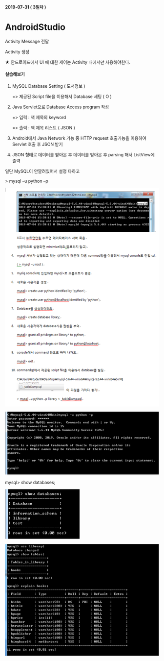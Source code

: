 #### 2019-07-31 ( 3일차 )

# AndroidStudio

Activity Message 전달



Activity 생성

★  안드로이드에서 UI 에 대한 제어는 Activity 내에서만 사용해야한다.



#### **실습해보기**

1. MySQL Database Setting ( 도서정보 )

   => 제공된 Script file을 이용해서 Database 세팅 ( O )

2. Java Servlet으로 Database Access program 작성

   => 입력 : 책 제목의 keyword

   => 출력 : 책 제목 리스트 ( JSON )

3. Android에서 Java Network 기능 중 HTTP request 호출기능을 이용하여 Servlet 호출 후 JSON 받기

4. JSON 형태로 데이터를 받아온 후 데이터를 받아온 후 parsing 해서 ListView에 출력



일단 MySQL이 안깔려있어서 설정 다하고 

\> mysql –u python –p 

![image-20191210183823861](assets/image-20191210183823861.png)

![image-20191210184022082](assets/image-20191210184022082.png)

mysql> show databases;

![image-20191210184030283](assets/image-20191210184030283.png)



![image-20191210184034851](assets/image-20191210184034851.png)

